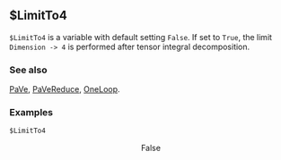 ##  $LimitTo4 

`$LimitTo4` is a variable with default setting `False`. If set to `True`, the limit `Dimension -> 4` is performed after tensor integral decomposition.

### See also

[PaVe](PaVe), [PaVeReduce](PaVeReduce), [OneLoop](OneLoop).

### Examples

```mathematica
$LimitTo4
```

$$\text{False}$$